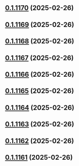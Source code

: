 ## [0.1.1170](https://github.com/binary-braids/terraform-oracle/compare/v0.1.1169...v0.1.1170) (2025-02-26)



## [0.1.1169](https://github.com/binary-braids/terraform-oracle/compare/v0.1.1168...v0.1.1169) (2025-02-26)



## [0.1.1168](https://github.com/binary-braids/terraform-oracle/compare/v0.1.1167...v0.1.1168) (2025-02-26)



## [0.1.1167](https://github.com/binary-braids/terraform-oracle/compare/v0.1.1166...v0.1.1167) (2025-02-26)



## [0.1.1166](https://github.com/binary-braids/terraform-oracle/compare/v0.1.1165...v0.1.1166) (2025-02-26)



## [0.1.1165](https://github.com/binary-braids/terraform-oracle/compare/v0.1.1164...v0.1.1165) (2025-02-26)



## [0.1.1164](https://github.com/binary-braids/terraform-oracle/compare/v0.1.1163...v0.1.1164) (2025-02-26)



## [0.1.1163](https://github.com/binary-braids/terraform-oracle/compare/v0.1.1162...v0.1.1163) (2025-02-26)



## [0.1.1162](https://github.com/binary-braids/terraform-oracle/compare/v0.1.1161...v0.1.1162) (2025-02-26)



## [0.1.1161](https://github.com/binary-braids/terraform-oracle/compare/v0.1.1160...v0.1.1161) (2025-02-26)



